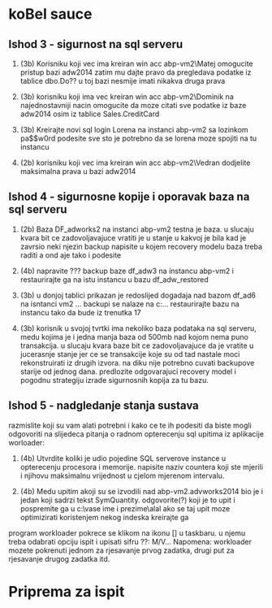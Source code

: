 # koBel sauce
## Ishod 3 - sigurnost na sql serveru
1. (3b)
Korisniku koji vec ima kreiran win acc abp-vm2\Matej omogucite pristup bazi adw2014
zatim mu dajte pravo da pregledava podatke iz tablice dbo.Do??
u toj bazi nesmije imati nikakva druga prava 

2. (3b)
korisniku koji ima vec kreiran win acc abp-vm2\Dominik na najednostavniji nacin omogucite da 
moze citati sve podatke iz baze adw2014 osim iz tablice Sales.CreditCard

3. (3b)
Kreirajte novi sql login Lorena na instanci abp-vm2 sa lozinkom pa$$w0rd
podesite sve sto je potrebno da se lorena moze spojiti na tu instancu

4. (2b)
korisniku koji vec ima kreiran win acc abp-vm2\Vedran dodjelite maksimalna prava u bazi adw2014


## Ishod 4 - sigurnosne kopije i oporavak baza na sql serveru
1. (2b)
Baza DF_adworks2 na instanci abp-vm2 testna je baza. u slucaju kvara bit ce
zadovoljavajuce vratiti je u stanje u kakvoj je bila kad je zavrsio neki njezin backup
napisite u kojem recovery modelu baza treba raditi a ond aje tako i podesite

2. (4b)
napravite ??? backup baze df_adw3 na instancu abp-vm2 i restaurirajte ga na istu
instancu u bazu df_adw_restored

3. (3b)
u donjoj tablici prikazan je redoslijed dogadaja nad bazom df_ad6 na isntanci vm2
...
backupi se nalaze na c:\... restaurirajte bazu na instancu tako da bude iz trenutka 17

4. (3b)
korisnik u svojoj tvrtki ima nekoliko baza podataka na sql serveru, medu kojima 
je i jedna manja baza od 500mb nad kojom nema puno transakcija. u slucaju kvara baze bit
ce zadovoljavajuce da je vratite u jucerasnje stanje jer ce se transakcije koje su
od tad nastale moci rekonstruirati iz drugih izvora. na diku nije potrebno cuvati backupove
starije od jednog dana. predlozite odgovarajuci recovery model i pogodnu strategiju izrade
sigurnosnih kopija za tu bazu.


## Ishod 5 - nadgledanje stanja sustava
razmislite koji su vam alati potrebni i kako ce te ih podesiti da biste mogli 
odgovoriti na slijedeca pitanja o radnom opterecenju sql upitima iz
aplikacije worloader:

1. (4b)
Utvrdite koliki je udio pojedine SQL serverove instance u opterecenju procesora 
i memorije. napisite naziv countera koji ste mjerili i njihovu maksimalnu
vrijednost u cjelom mjerenom intervalu.

2. (4b)
Medu upitim akoji su se izvodili nad abp-vm2.advworks2014 bio je i jedan koji
sadrzi tekst SymQuantity. odgovorite(?) koji je to upit i pospremite ga 
u c:\vase ime i prezime\alal
ako se taj upit moze optimizirati koristenjem nekog indeska kreirajte ga

program workloader pokrece se klikom na ikonu [] u taskbaru. u njemu treba
odabrati opciju ispit i upisati sifru ??: M/V...
Napomena: workloader mozete pokrenuti jednom za rjesavanje prvog zadatka,
drugi put za rjesavanje drugog zadatka itd.


# Priprema za ispit
